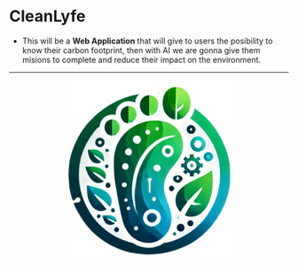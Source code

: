 # CleanLyfe
* This will be a **Web Application** that will give to users the posibility to know their carbon footprint, then with AI  we are gonna give them misions to complete and reduce their impact on the environment.

---

<p align="center">
  <img width="300" height="320" src="/img/Logo_mini.png">
</p>

